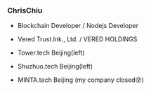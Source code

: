 ### ChrisChiu 

- Blockchain Developer / Nodejs Developer 

- Vered Trust.lnk., Ltd. / VERED HOLDINGS


- Tower.tech Beijing(left)
- Shuzhuo.tech Beijing(left)
- MINTA.tech Beijing (my company closed😵)
